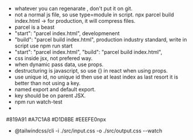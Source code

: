 - whatever you can regenarate , don't put it on git.
- not a normal js file, so use type=module in script.
npx parcel build index.html -> for production, it will compress files.
- parcel is a beast
- "start": "parcel index.html", developmenent
- "build": "parcel build index.html", production
industry standard, write in script use npm run start
- "start": "parcel index.html",
    "build": "parcel build index.html",
- css inside jsx, not prefered way.
- when dynamic pass data, use props.
- destructuring is javascript, so use {} in react when using props.
- use unique id, no unique id then use at least index as last resort it is better than not using a key.
- named export and default export. 
- key should be on parent JSX.
- npm run watch-test
- 
#819A91
#A7C1A8
#D1D8BE
#EEEFE0npx
-  @tailwindcss/cli -i ./src/input.css -o ./src/output.css --watch
